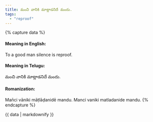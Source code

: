 ```yaml
---
title: మంచి వానికి మాట్లాడనిదే మందు.
tags:
  - "reproof"
---
```


{% capture data %}
#### Meaning in English:
To a good man silence is reproof.

#### Meaning in Telugu:
మంచి వానికి మాట్లాడనిదే మందు.

#### Romanization:
Man̄ci vāniki māṭlāḍanidē mandu.
Manci vaniki matladanide mandu.
{% endcapture %}

{{ data | markdownify }}


